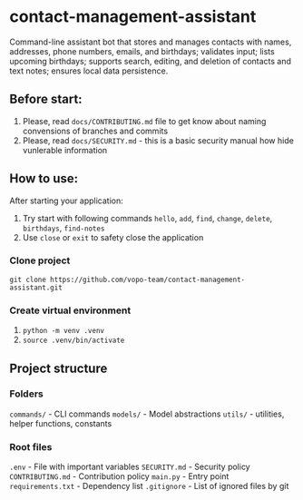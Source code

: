 # contact-management-assistant

Command-line assistant bot that stores and manages contacts with names, addresses, phone numbers, emails, and birthdays; validates input; lists upcoming birthdays; supports search, editing, and deletion of contacts and text notes; ensures local data persistence.

## Before start:
1. Please, read ```docs/CONTRIBUTING.md``` file to get know about naming convensions of branches and commits
2. Please, read ```docs/SECURITY.md``` - this is a basic security manual how hide vunlerable information

## How to use:
After starting your application:
 1. Try start with following commands ```hello```, ```add```, ```find```, ```change```, ```delete```, ```birthdays```, ```find-notes```
 2. Use ```close``` or ```exit``` to safety close the application

### Clone project
```git clone https://github.com/vopo-team/contact-management-assistant.git```

### Create virtual environment
1. ```python -m venv .venv```
2. ```source .venv/bin/activate```

## Project structure

### Folders
```commands/``` - CLI commands
```models/``` - Model abstractions
```utils/``` - utilities, helper functions, constants

### Root files
```.env``` - File with important variables
```SECURITY.md``` - Security policy
```CONTRIBUTING.md``` - Contribution policy
```main.py``` - Entry point
```requirements.txt``` - Dependency list
```.gitignore``` - List of ignored files by git
